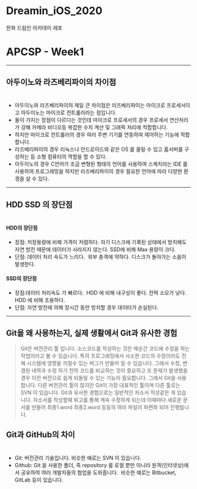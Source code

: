 # Dreamin_iOS_2020
한화 드림인 아카데미 레포


# APCSP - Week1
---
## 아두이노와 라즈베리파이의 차이점
# 
 - 아두이노와 라즈베리파이의 제일 큰 차이점은 라즈베리파이는 마이크로 프로세서이고 아두이노는 마이크로 컨트롤러라는 점입니다. 
 - 둘이 가지는 장점이 다르다는 것인데 마이크로 프로세서의 경우 프로세서 연산처리가 강해 카메라 비디오등 복잡한 수치 계산 및 그래픽 처리에 적합합니다. 
 - 하지만 마이크로 컨트롤러의 경우 여러 주변 기기를 연동하여 제어하는 기능에 적합합니다. 
 - 라즈베리파이의 경우 리눅스나 안드로이드와 같은 OS 를 올릴 수 있고 홈서버를 구성하는 등 소형 컴퓨터의 역할을 할 수 있다. 
 - 아두이노의 경우 C언어가 조금 변형된 형태의 언어를 사용하여 스케치라는 IDE 를 사용하여 프로그래밍을 하지만 라즈베리파이의 경우 필요한 언어에 따라 다양한 환경을 살 수 있다.

---
## HDD SSD 의 장단점
# 

#### HDD의 장단점
 - 장점: 저장용량에 비해 가격이 저렴하다. 자기 디스크에 기록된 상태에서 방치해도 자연 방전 때문에 데이터가 사라지지 않는다. SSD에 비해 Max 용량이 크다.
 - 단점: 데이터 처리 속도가 느리다.  외부 충격에 약하다. 디스크가 돌아가는 소음이 발생한다.

#### SSD의 장단점
 - 장점:데이터 처리속도 가 빠르다.  HDD 에 비해 내구성이 좋다. 전력 소모가 낮다. HDD 에 비해 조용하다.
 - 단점: 자연 방전에 의해 장시간 동안 방치할 경우 데이터가 손실된다.
---
## Git을 왜 사용하는지, 실제 생활에서 Git과 유사한 경험
 > Git은 버전관리 툴 입니다. 소스코드를 작성하는 것은 매순간 코드에 수정을 하는 작업이라고 볼 수 있습니다. 특히 프로그래밍에서 사소한 코드의 수정이라도 전체 시스템에 영향을 끼칠수 있는 버그가 만들어 질 수 있습니다. 그래서 수정, 변경된 내역과 수정 하기 전의 코드를 비교하는 것이 중요하고 또 문제가 발생했을 경우 이전 버전으로 쉽게 되돌릴 수 있는 기능이 필요합니다. 그래서 Git을 사용합니다. 다른 버전관리 툴이 많지만 Git이 가장 대표적인 툴이며 다른 툴로는 SVN 이 있습니다. Git과 유사한 경험으로는 일반적인 자소서 작성같은 게 있습니다. 자소서를 작성할때 퇴고를 통해 계속 수정하게 되는데 이때마다 새로운 문서를 만들어 최종1.word 최종2.word 등등의 여러 파일이 파편화 되어 진행됩니다. 

## Git과 GitHub의 차이
# 
 - Git: 버전관리 기술입니다. 비슷한 예로는 SVN 이 있습니다.
 - Github: Git 을 사용한 폴더, 즉 repository 를 로컬 뿐만 아니라 원격(인터넷상)에서 공유하여 여러 개발자들의 협업을 도와줍니다.  비슷한 예로는 Bitbucket, GitLab 등이 있습니다.
